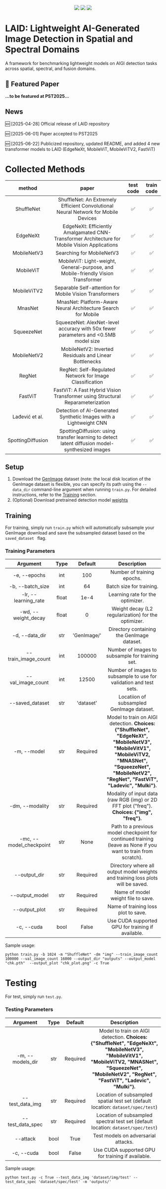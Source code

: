 <div align="center">

<div>
   <a href="https://github.com/nchivar/LAID"><img src="https://visitor-badge.laobi.icu/badge?page_id=nchivar/LAID"/></a>
   <a href="https://github.com/nchivar/LAID"><img src="https://img.shields.io/github/stars/Ekko-zn/nchivar/LAID"/></a>
   <a href="https://drive.google.com/drive/folders/1FY7boXxIyKh8XYJwFwR104XL8_C35Umc?usp=sharing"><img src="https://img.shields.io/badge/Database-Release-green"></a>
</div>

</div>

#  LAID: Lightweight AI-Generated Image Detection in Spatial and Spectral Domains
A framework for benchmarking lightweight models on AIGI detection tasks across spatial, spectral, and fusion domains. 

## 📌 Featured Paper
**...to be featured at PST2025...**

## News
:new: [2025-04-28] Official release of LAID repository 

:new: [2025-06-01] Paper accepted to PST2025 

:new: [2025-06-22] Publicized repository, updated README, and added 4 new transformer models to LAID (EdgeNeXt, MobileViT, MobileViTV2, FastViT)

# Collected Methods
|method|paper|test code|train code|
|:--------:|:------:|:----:|:------:|
|ShuffleNet|ShuffleNet: An Extremely Efficient Convolutional Neural Network for Mobile Devices|:white_check_mark:|:white_check_mark:|
|EdgeNeXt|EdgeNeXt: Efficiently Amalgamated CNN-Transformer Architecture for Mobile Vision Applications|:white_check_mark:|:white_check_mark:|
|MobileNetV3|Searching for MobileNetV3|:white_check_mark:|:white_check_mark:|
|MobileViT|MobileViT: Light-weight, General-purpose, and Mobile-friendly Vision Transformer|:white_check_mark:|:white_check_mark:|
|MobileViTV2|Separable Self-attention for Mobile Vision Transformers|:white_check_mark:|:white_check_mark:|
|MnasNet|MnasNet: Platform-Aware Neural Architecture Search for Mobile|:white_check_mark:|:white_check_mark:|
|SqueezeNet|SqueezeNet: AlexNet-level accuracy with 50x fewer parameters and <0.5MB model size|:white_check_mark:|:white_check_mark:|
|MobileNetV2|MobileNetV2: Inverted Residuals and Linear Bottlenecks|:white_check_mark:|:white_check_mark:|
|RegNet|RegNet: Self-Regulated Network for Image Classification|:white_check_mark:|:white_check_mark:|
|FastViT|FastViT: A Fast Hybrid Vision Transformer using Structural Reparameterization|:white_check_mark:|:white_check_mark:|
|Lađević et al.|Detection of AI-Generated Synthetic Images with a Lightweight CNN|:white_check_mark:|:white_check_mark:|
|SpottingDiffusion |SpottingDiffusion: using transfer learning to detect latent diffusion model-synthesized images|:white_check_mark:|:white_check_mark:|


## Setup
1. Download the [GenImage](https://github.com/GenImage-Dataset/GenImage) dataset (note: the local disk location of the GenImage dataset is flexible, you can specify its path using the `--data_dir` command-line argument when running `train.py`. For detailed instructions, refer to the [Training](#Training) section.
2. (Optional) Download pretrained detection model [weights](https://drive.google.com/drive/folders/1FY7boXxIyKh8XYJwFwR104XL8_C35Umc?usp=sharing)

## Training
For training, simply run `train.py` which will automatically subsample your GenImage download and save the subsampled dataset based on the `saved_dataset ` flag. 

### Training Parameters
|Argument | Type | Default | Description|
|:------------:|:------:|:----:|:------:|
-e, --epochs | int | 100 | Number of training epochs.
-b, --batch_size | int | 64 | Batch size for training.
-lr, --learning_rate | float | 1e-4 | Learning rate for the optimizer.
-wd, --weight_decay | float | 0 | Weight decay (L2 regularization) for the optimizer.
-d, --data_dir | str | 'GenImage/' | Directory containing the GenImage dataset.
--train_image_count | int | 100000 | Number of images to subsample for training set.
--val_image_count | int | 12500 | Number of images to subsample to use for validation and test sets.
--saved_dataset | str | 'dataset' | Locatiion of subsampled GenImage dataset.
-m, --model | str | Required | Model to train on AIGI detection. **Choices: {"ShuffleNet", "EdgeNeXt", "MobileNetV3", "MobileVitV1", "MobileViTV2, "MNASNet", "SqueezeNet", "MobileNetV2", "RegNet", "FastViT", "Ladevic", "Mulki"}.**
-dm, --modality | str | Required | Modality of input data (raw RGB (img) or 2D FFT plot ("freq"). **Choices: {"img", "freq"}.**
-mc, --model_checkpoint | str | None | Path to a previous model checkpoint for continued training (leave as None if you want to train from scratch).
--output_dir | str | Required | Directory where all output model weights and training loss plots will be saved.
--output_model | str | Required | Name of model weight file to save.
--output_plot | str | Required | Name of training loss plot to save.
-c, --cuda | bool | False | Use CUDA supported GPU for training if available.

Sample usage:
```
python train.py -b 1024 -m "ShuffleNet" -dm "img" --train_image_count 100000 --val_image_count 16000 --output_dir "outputs" --output_model "chk.pth"  --output_plot "chk_plot.png" -c True

```

# Testing
For test, simply run `test.py`.

### Testing Parameters
|Argument | Type | Default | Description|
|:-----------:|:------:|:----:|:------:|
-m, --models_dir | str | Required | Model to train on AIGI detection. **Choices: {"ShuffleNet", "EdgeNeXt", "MobileNetV3", "MobileVitV1", "MobileViTV2, "MNASNet", "SqueezeNet", "MobileNetV2", "RegNet", "FastViT", "Ladevic", "Mulki"}.**
--test_data_img | str | Required | Location of subsampled spatial test set (default location: ```dataset/spec/test```)
--test_data_spec | str | Required | Location of subsampled spectral test set (default location: ```dataset/spec/test```)
--attack | bool | True | Test models on adversarial attacks.
-c, --cuda | bool | False | Use CUDA supported GPU for training if available.

Sample usage:
```
python test.py -c True --test_data_img 'dataset/img/test' --test_data_spec 'dataset/spec/test' -m 'outputs/'

```
